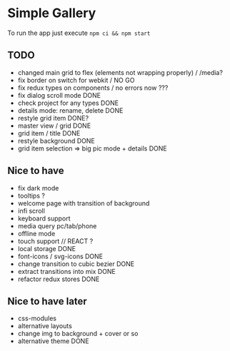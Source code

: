# Simple Gallery

To run the app just execute `npm ci && npm start`

## TODO

- changed main grid to flex (elements not wrapping properly) / /media?
- fix border on switch for webkit / NO GO
- fix redux types on components / no errors now ???
- fix dialog scroll mode DONE
- check project for any types DONE
- details mode: rename, delete DONE
- restyle grid item DONE?
- master view / grid DONE
- grid item / title DONE
- restyle background DONE
- grid item selection => big pic mode + details DONE

## Nice to have

- fix dark mode
- tooltips ?
- welcome page with transition of background
- infi scroll
- keyboard support
- media query pc/tab/phone
- offline mode
- touch support // REACT ?
- local storage DONE
- font-icons / svg-icons DONE
- change transition to cubic bezier DONE
- extract transitions into mix DONE
- refactor redux stores DONE

## Nice to have later

- css-modules
- alternative layouts
- change img to background + cover or so
- alternative theme DONE

